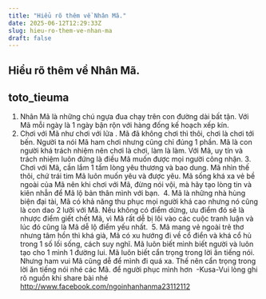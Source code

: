 ```yaml
---
title: "Hiểu rõ thêm về Nhân Mã."
date: 2025-06-12T12:29:33Z
slug: hieu-ro-them-ve-nhan-ma
draft: false
---
```


## Hiểu rõ thêm về Nhân Mã.

## toto_tieuma

1. Nhân Mã là những chú ngựa đua chạy trên con đường dài bất tận. Với Mã mỗi ngày là 1 ngày bận rộn với hàng đống kế hoạch xếp kín. ​ 
2. Chơi với Mã như chơi với lửa . Mã đã không chơi thì thôi, chơi là chơi tới bến. Người ta nói Mã ham chơi nhưng cũng chỉ đúng 1 phần. Mã là con người khá trách nhiệm nên chơi là chơi, làm là làm. Với Mã, uy tín và trách nhiệm luôn đứng là điều Mã muốn được mọi người công nhận.​ ​3. Chơi với Mã, cần lắm 1 tấm lòng yêu thương và bao dung. Mã nhìn thế thôi, chứ trái tim Mã luôn muốn yêu và được yêu. Mã sống khá xa vẻ bề ngoài của Mã nên khi chơi với Mã, đừng nói vội, mà hãy tạo lòng tin và kiên nhẫn để Mã lộ bản thân mình với bạn. ​ ​4. Mã là những nhà hùng biện đại tài, Mã có khả năng thu phục mọi người khá cao nhưng nó cũng là con dao 2 lưỡi với Mã. Nếu không có điểm dừng, ưu điểm đó sẽ là nhược điểm giết chết Mã, vì Mã rất dễ bị lôi vào các cuộc tranh luận và lúc đó cũng là Mã dễ lộ điểm yếu nhất. ​ ​5. Mã mang vẻ ngoài trẻ thơ nhưng tâm hồn thì khá già, Mã có xu hướng đi về cổ điển và khá cổ hủ trong 1 số lối sống, cách suy nghĩ. Mã luôn biết mình biết người và luôn tạo cho 1 mình 1 đường lui. Mã luôn biết cẩn trọng trong lời ăn tiếng nói. Nhưng ham vui Mã cũng dễ để mình đi quá xa. Thế nên cẩn trọng trong lời ăn tiếng nói nhé các Mã. để người phục mình hơn  ​ ​-Kusa-​Vui lòng ghi rõ nguồn khi share bài nhé  ​ ​http://www.facebook.com/ngoinhanhanma23112112 ​